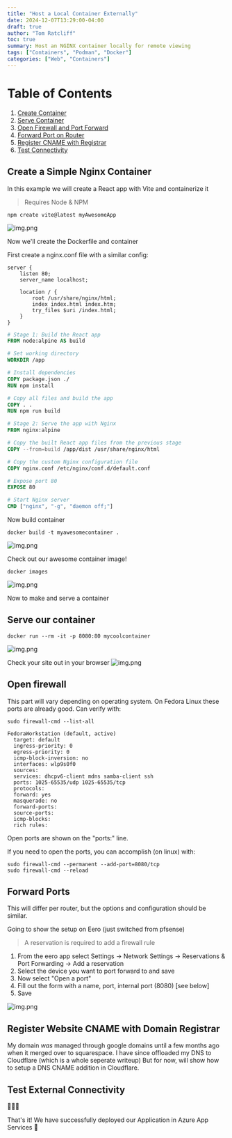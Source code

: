 ```yaml
---
title: "Host a Local Container Externally"
date: 2024-12-07T13:29:00-04:00
draft: true
author: "Tom Ratcliff"
toc: true
summary: Host an NGINX container locally for remote viewing
tags: ["Containers", "Podman", "Docker"]
categories: ["Web", "Containers"]
---
```



# Table of Contents
1. [Create Container](#create-a-simple-nginx-container)
2. [Serve Container](#serve-our-container)
3. [Open Firewall and Port Forward](#open-firewall)
4. [Forward Port on Router](#forward-ports)
5. [Register CNAME with Registrar](#register-website-cname-with-domain-registrar)
6. [Test Connectivity](#test-external-connectivity)


## Create a Simple Nginx Container
In this example we will create a React app with Vite and containerize it

> Requires Node & NPM
```shell
npm create vite@latest myAwesomeApp
```

![img.png](/images/host_local_container/img.png)

Now we'll create the Dockerfile and container

First create a nginx.conf file with a similar config:
```
server {
    listen 80;
    server_name localhost;

    location / {
        root /usr/share/nginx/html;
        index index.html index.htm;
        try_files $uri /index.html;
    }
}
```

```dockerfile
# Stage 1: Build the React app
FROM node:alpine AS build

# Set working directory
WORKDIR /app

# Install dependencies
COPY package.json ./
RUN npm install

# Copy all files and build the app
COPY . .
RUN npm run build

# Stage 2: Serve the app with Nginx
FROM nginx:alpine

# Copy the built React app files from the previous stage
COPY --from=build /app/dist /usr/share/nginx/html

# Copy the custom Nginx configuration file
COPY nginx.conf /etc/nginx/conf.d/default.conf

# Expose port 80
EXPOSE 80

# Start Nginx server
CMD ["nginx", "-g", "daemon off;"]
```

Now build container
```shell
docker build -t myawesomecontainer .
```

![img.png](/images/host_local_container/img2.png)

Check out our awesome container image!
```shell
docker images
```
![img.png](/images/host_local_container/img3.png)

Now to make and serve a container

## Serve our container

```shell
docker run --rm -it -p 8080:80 mycoolcontainer
```

![img.png](/images/host_local_container/img4.png)

Check your site out in your browser
![img.png](/images/host_local_container/img5.png)

## Open firewall
This part will vary depending on operating system. On Fedora Linux these ports are already good.
Can verify with:
```shell
sudo firewall-cmd --list-all
```
```
FedoraWorkstation (default, active)
  target: default
  ingress-priority: 0
  egress-priority: 0
  icmp-block-inversion: no
  interfaces: wlp9s0f0
  sources: 
  services: dhcpv6-client mdns samba-client ssh
  ports: 1025-65535/udp 1025-65535/tcp
  protocols: 
  forward: yes
  masquerade: no
  forward-ports: 
  source-ports: 
  icmp-blocks: 
  rich rules:
```
Open ports are shown on the "ports:" line.

If you need to open the ports, you can accomplish (on linux) with:
```shell
sudo firewall-cmd --permanent --add-port=8080/tcp
sudo firewall-cmd --reload
```

## Forward Ports

This will differ per router, but the options and configuration should be similar.

Going to show the setup on Eero (just switched from pfsense)

> A reservation is required to add a firewall rule

1. From the eero app select Settings -> Network Settings -> Reservations & Port Forwarding -> Add a reservation
2. Select the device you want to port forward to and save
3. Now select "Open a port"
4. Fill out the form with a name, port, internal port (8080) [see below]
5. Save

![img.png](/images/host_local_container/img6.png)


## Register Website CNAME with Domain Registrar

My domain _was_ managed through google domains until a few months ago when it merged over
to squarespace. I have since offloaded my DNS to Cloudflare (which is a whole seperate writeup)
But for now, will show how to setup a DNS CNAME addition in Cloudflare.

[//]: # (TODO: Screenshots for cloudfare DNS)

## Test External Connectivity

[//]: # (TODO: Show screenshot of apps.ltratcliff.com)

[//]: # (## Bonus: Setup TLS)

[//]: # (TODO: scripts to create cert.key and cert.crt)
[//]: # (TODO: Show nginx edits for TLS)
[//]: # (TODO: Show Dockerfile setup)
[//]: # (TODO: Talk about port forward additions required, etc.)



:tada::tada::tada:

That's it! We have successfully deployed our Application in Azure App Services :tada:


